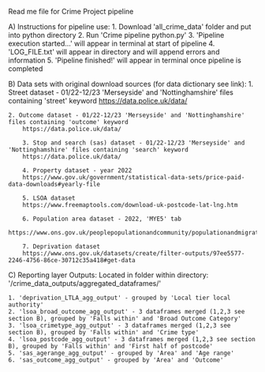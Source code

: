 Read me file for Crime Project pipeline 

A) Instructions for pipeline use:
	1. Download 'all_crime_data' folder and put into python directory
	2. Run 'Crime pipeline python.py'
	3. 'Pipeline execution started...' will appear in terminal at start of pipeline
	4. 'LOG_FILE.txt' will appear in directory and will append errors and information
	5. 'Pipeline finished!' will appear in terminal once pipeline is completed
	  

B) Data sets with original download sources (for data dictionary see link):
	1. Street dataset - 01/22-12/23 'Merseyside' and 'Nottinghamshire' files containing 'street' keyword
		https://data.police.uk/data/ 
  
	2. Outcome dataset - 01/22-12/23 'Merseyside' and 'Nottinghamshire' files containing 'outcome' keyword
		https://data.police.uk/data/ 
  
    	3. Stop and search (sas) dataset - 01/22-12/23 'Merseyside' and 'Nottinghamshire' files containing 'search' keyword
		https://data.police.uk/data/ 
  
    	4. Property dataset - year 2022
		https://www.gov.uk/government/statistical-data-sets/price-paid-data-downloads#yearly-file
  
    	5. LSOA dataset
		https://www.freemaptools.com/download-uk-postcode-lat-lng.htm
  
    	6. Population area dataset - 2022, 'MYE5' tab 
		https://www.ons.gov.uk/peoplepopulationandcommunity/populationandmigration/populationestimates/datasets/populationestimatesforukenglandandwalesscotlandandnorthernireland
  
    	7. Deprivation dataset
		https://www.ons.gov.uk/datasets/create/filter-outputs/97ee5577-2246-4756-86ce-30712c35a418#get-data

C) Reporting layer Outputs:
	Located in folder within directory:
	'/crime_data_outputs/aggregated_dataframes/'

	1. 'deprivation_LTLA_agg_output' - grouped by 'Local tier local authority'
	2. 'lsoa_broad_outcome_agg_output' - 3 dataframes merged (1,2,3 see section B), grouped by 'Falls within' and 'Broad Outcome Category'
	3. 'lsoa_crimetype_agg_output' - 3 dataframes merged (1,2,3 see section B), grouped by 'Falls within' and 'Crime type'
	4. 'lsoa_postcode_agg_output' - 3 dataframes merged (1,2,3 see section B), grouped by 'Falls within' and 'First half of postcode'
	5. 'sas_agerange_agg_output' - grouped by 'Area' and 'Age range'
	6. 'sas_outcome_agg_output' - grouped by 'Area' and 'Outcome'


